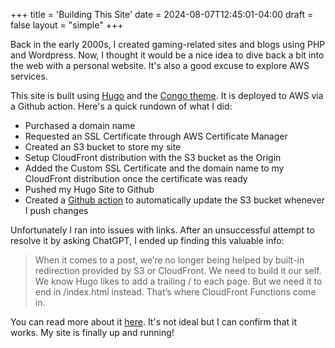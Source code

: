 +++
title = 'Building This Site'
date = 2024-08-07T12:45:01-04:00
draft = false
layout = "simple"
+++

Back in the early 2000s, I created gaming-related sites and blogs using PHP and Wordpress. Now, I thought it would be a nice idea to dive back a bit into the web with a personal website. It's also a good excuse to explore AWS services.

This site is built using [Hugo](https://gohugo.io/) and the [Congo theme](https://themes.gohugo.io/themes/congo/). It is deployed to AWS via a Github action.
Here's a quick rundown of what I did:
- Purchased a domain name
- Requested an SSL Certificate through AWS Certificate Manager
- Created an S3 bucket to store my site
- Setup CloudFront distribution with the S3 bucket as the Origin
- Added the Custom SSL Certificate and the domain name to my CloudFront distribution once the certificate was ready
- Pushed my Hugo Site to Github
- Created a [Github action](https://github.com/rkhalife/rkhalife.ca/blob/main/.github/workflows/main.yml) to automatically update the S3 bucket whenever I push changes

Unfortunately I ran into issues with links. After an unsuccessful attempt to resolve it by asking ChatGPT, I ended up finding this valuable info:
>When it comes to a post, we’re no longer being helped by built-in redirection provided by S3 or CloudFront. We need to build it our self.
We know Hugo likes to add a trailing / to each page. But we need it to end in /index.html instead.
That’s where CloudFront Functions come in.

You can read more about it [here](https://jeremyritchie.com/posts/5/). It's not ideal but I can confirm that it works. My site is finally up and running!